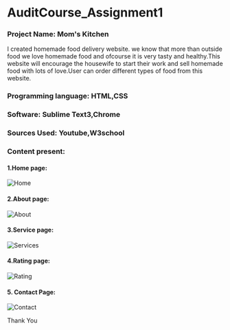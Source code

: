 # AuditCourse_Assignment1
### Project Name: Mom's Kitchen
I created homemade food delivery website. we know that more than outside food we love homemade food and ofcourse it is very tasty and healthy.This website will encourage the housewife to start their work and sell homemade food with lots of love.User can order different types of food from this website.
### Programming language: HTML,CSS
### Software: Sublime Text3,Chrome
### Sources Used: Youtube,W3school
### Content present: 
#### 1.Home page:

![Home](https://user-images.githubusercontent.com/55869458/129075712-17dd7639-95f7-45de-9033-3f48bc3e4dab.PNG)

#### 2.About page:

![About](https://user-images.githubusercontent.com/55869458/129073755-22435cd2-1ccc-4092-bf93-c68ff76607df.PNG)

#### 3.Service page:

![Services](https://user-images.githubusercontent.com/55869458/129075745-fd9f02ef-2c7c-4400-b889-c8c6675ef9f6.PNG)

#### 4.Rating page:

![Rating](https://user-images.githubusercontent.com/55869458/129075906-79de8f1c-7620-475c-ae79-b6e649b84690.PNG)

#### 5. Contact Page:

![Contact](https://user-images.githubusercontent.com/55869458/129075988-ae2f4033-0190-4ce1-b5c7-934dac58b92b.PNG)

Thank You





